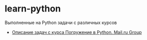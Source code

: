 # learn-python  
Выполненные на Python задачи с различных курсов  
  
  * [Описание задач с курса Погружение в Python. Mail.ru Group](https://github.com/polinch/learn-python/blob/master/%D0%9F%D0%BE%D0%B3%D1%80%D1%83%D0%B6%D0%B5%D0%BD%D0%B8%D0%B5%20%D0%B2%20Python%20%D0%BE%D1%82%20Mail.ru/TASKS.md)

